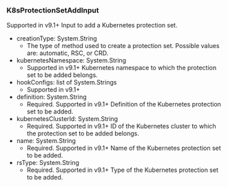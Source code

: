 ### K8sProtectionSetAddInput
Supported in v9.1+
  Input to add a Kubernetes protection set.

- creationType: System.String
  - The type of method used to create a protection set. Possible values are: automatic, RSC, or CRD.
- kubernetesNamespace: System.String
  - Supported in v9.1+
      Kubernetes namespace to which the protection set to be added belongs.
- hookConfigs: list of System.Strings
  - Supported in v9.1+
- definition: System.String
  - Required. Supported in v9.1+
      Definition of the Kubernetes protection set to be added.
- kubernetesClusterId: System.String
  - Required. Supported in v9.1+
      ID of the Kubernetes cluster to which the protection set to be added belongs.
- name: System.String
  - Required. Supported in v9.1+
      Name of the Kubernetes protection set to be added.
- rsType: System.String
  - Required. Supported in v9.1+
      Type of the Kubernetes protection set to be added.
